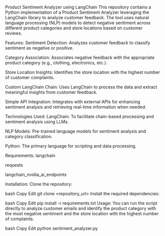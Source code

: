 Product Sentiment Analyzer using LangChain
This repository contains a Python implementation of a Product Sentiment Analyzer leveraging the LangChain library to analyze customer feedback. The tool uses natural language processing (NLP) models to detect negative sentiment across different product categories and store locations based on customer reviews.

Features:
Sentiment Detection: Analyzes customer feedback to classify sentiment as negative or positive.

Category Association: Associates negative feedback with the appropriate product category (e.g., clothing, electronics, etc.).

Store Location Insights: Identifies the store location with the highest number of customer complaints.

Custom LangChain Chain: Uses LangChain to process the data and extract meaningful insights from customer feedback.

Simple API Integration: Integrates with external APIs for enhancing sentiment analysis and retrieving real-time information when needed.

Technologies Used:
LangChain: To facilitate chain-based processing and sentiment analysis using LLMs.

NLP Models: Pre-trained language models for sentiment analysis and category classification.

Python: The primary language for scripting and data processing.

Requirements:
langchain

requests

langchain_nvidia_ai_endpoints

Installation:
Clone the repository:

bash
Copy
Edit
git clone <repository_url>
Install the required dependencies:

bash
Copy
Edit
pip install -r requirements.txt
Usage:
You can run the script directly to analyze customer emails and identify the product category with the most negative sentiment and the store location with the highest number of complaints.

bash
Copy
Edit
python sentiment_analyzer.py
